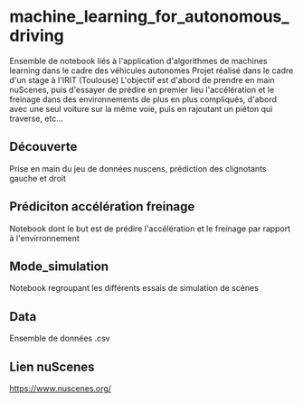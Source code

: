 # machine_learning_for_autonomous_driving
Ensemble de notebook liés à l'application d'algorithmes de machines learning dans le cadre des véhicules autonomes
Projet réalisé dans le cadre d'un stage à l'IRIT (Toulouse)
L'objectif est d'abord de prendre en main nuScenes, puis d'essayer de prédire en premier lieu l'accélération et le freinage dans des environnements de plus en plus compliqués,
d'abord avec une seul voiture sur la même voie, puis en rajoutant un piéton qui traverse, etc...

## Découverte 
Prise en main du jeu de données nuscens, prédiction des clignotants gauche et droit

## Prédiciton accélération freinage 
Notebook dont le but est de prédire l'accélération et le freinage par rapport à l'envirronnement 

## Mode_simulation
Notebook regroupant les différents essais de simulation de scènes

## Data
Ensemble de données .csv 

## Lien nuScenes
https://www.nuscenes.org/ 
